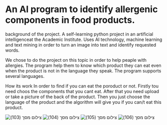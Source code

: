 # An AI program to identify allergenic components in food products.

background of the project. 
A self-learning python project in an artificial intelligenceat the Academic Institute.
Uses AI technology, machine learning and text mining in order to 
turn an image into text and identify requested words. 

We chose to do the project on this topic in order to help peaple with allergies.
The program help them to 
know which product they can eat even when the product is not in the language they speak.
The program supports several languages.

How its work 
In order to find if you can eat the poroduct or not.
Firstly tou need choos the components that you cant eat.
After that you need upload or take a picture of the back of the product.
Then you just choose the language of the product and the algorithm 
will give you if you can/t eat this product.




![‏‏צילום מסך (103)](https://user-images.githubusercontent.com/73180083/155582816-48be7c4e-5b59-4759-ad78-3bcea2711fa7.png)
![‏‏צילום מסך (104)](https://user-images.githubusercontent.com/73180083/155583524-a86709a1-e69a-4f71-95ee-1e15b6051419.png)
![‏‏צילום מסך (105)](https://user-images.githubusercontent.com/73180083/155583543-665fbd2c-51a6-4b25-9bbe-651b1148424a.png)
![‏‏צילום מסך (106)](https://user-images.githubusercontent.com/73180083/155583563-310c4630-aa71-4948-9390-ed3cf386e3b6.png)

